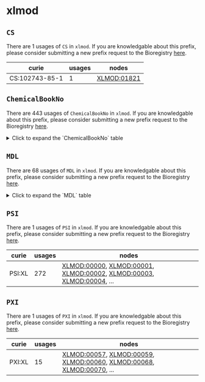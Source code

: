 # xlmod

## `CS`

There are 1 usages of `CS` in `xlmod`.
If you are knowledgable about this prefix, please consider submitting a new prefix
request to the Bioregistry [here](https://github.com/biopragmatics/bioregistry/issues/new?assignees=cthoyt&labels=New%2CPrefix&template=new-prefix.yml&title=%5BResource%5D%3A%20CS).

| curie          |   usages | nodes                                                     |
|----------------|----------|-----------------------------------------------------------|
| CS:102743-85-1 |        1 | [XLMOD:01821](http://purl.obolibrary.org/obo/XLMOD_01821) |

## `ChemicalBookNo`

There are 443 usages of `ChemicalBookNo` in `xlmod`.
If you are knowledgable about this prefix, please consider submitting a new prefix
request to the Bioregistry [here](https://github.com/biopragmatics/bioregistry/issues/new?assignees=cthoyt&labels=New%2CPrefix&template=new-prefix.yml&title=%5BResource%5D%3A%20ChemicalBookNo).

<details>
<summary>Click to expand the `ChemicalBookNo` table</summary>

| curie                       |   usages | nodes                                                                                                                                                                           |
|-----------------------------|----------|---------------------------------------------------------------------------------------------------------------------------------------------------------------------------------|
| ChemicalBookNo:CB8307815    |        3 | [XLMOD:07003](http://purl.obolibrary.org/obo/XLMOD_07003), [XLMOD:07102](http://purl.obolibrary.org/obo/XLMOD_07102), [XLMOD:09178](http://purl.obolibrary.org/obo/XLMOD_09178) |
| ChemicalBookNo:CB5270716    |        2 | [XLMOD:01712](http://purl.obolibrary.org/obo/XLMOD_01712), [XLMOD:01713](http://purl.obolibrary.org/obo/XLMOD_01713)                                                            |
| ChemicalBookNo:CB0342553    |        2 | [XLMOD:02019](http://purl.obolibrary.org/obo/XLMOD_02019), [XLMOD:02162](http://purl.obolibrary.org/obo/XLMOD_02162)                                                            |
| ChemicalBookNo:CB9276943    |        2 | [XLMOD:02100](http://purl.obolibrary.org/obo/XLMOD_02100), [XLMOD:02101](http://purl.obolibrary.org/obo/XLMOD_02101)                                                            |
| ChemicalBookNo:CB9178443    |        2 | [XLMOD:02133](http://purl.obolibrary.org/obo/XLMOD_02133), [XLMOD:02169](http://purl.obolibrary.org/obo/XLMOD_02169)                                                            |
| ChemicalBookNo:CB5187007    |        2 | [XLMOD:02147](http://purl.obolibrary.org/obo/XLMOD_02147), [XLMOD:02211](http://purl.obolibrary.org/obo/XLMOD_02211)                                                            |
| ChemicalBookNo:CB1123003    |        2 | [XLMOD:02163](http://purl.obolibrary.org/obo/XLMOD_02163), [XLMOD:02184](http://purl.obolibrary.org/obo/XLMOD_02184)                                                            |
| ChemicalBookNo:CB6300928    |        2 | [XLMOD:02168](http://purl.obolibrary.org/obo/XLMOD_02168), [XLMOD:02189](http://purl.obolibrary.org/obo/XLMOD_02189)                                                            |
| ChemicalBookNo:CB9190751    |        2 | [XLMOD:02179](http://purl.obolibrary.org/obo/XLMOD_02179), [XLMOD:02180](http://purl.obolibrary.org/obo/XLMOD_02180)                                                            |
| ChemicalBookNo:CB5476059    |        2 | [XLMOD:02196](http://purl.obolibrary.org/obo/XLMOD_02196), [XLMOD:02197](http://purl.obolibrary.org/obo/XLMOD_02197)                                                            |
| ChemicalBookNo:CB3238105    |        2 | [XLMOD:07006](http://purl.obolibrary.org/obo/XLMOD_07006), [XLMOD:07097](http://purl.obolibrary.org/obo/XLMOD_07097)                                                            |
| ChemicalBookNo:CB3771284    |        2 | [XLMOD:07013](http://purl.obolibrary.org/obo/XLMOD_07013), [XLMOD:07043](http://purl.obolibrary.org/obo/XLMOD_07043)                                                            |
| ChemicalBookNo:CB9689963    |        2 | [XLMOD:07023](http://purl.obolibrary.org/obo/XLMOD_07023), [XLMOD:07099](http://purl.obolibrary.org/obo/XLMOD_07099)                                                            |
| ChemicalBookNo:CB7234569    |        2 | [XLMOD:07035](http://purl.obolibrary.org/obo/XLMOD_07035), [XLMOD:09026](http://purl.obolibrary.org/obo/XLMOD_09026)                                                            |
| ChemicalBookNo:CB4852908    |        2 | [XLMOD:09013](http://purl.obolibrary.org/obo/XLMOD_09013), [XLMOD:09264](http://purl.obolibrary.org/obo/XLMOD_09264)                                                            |
| ChemicalBookNo:CB7444959    |        2 | [XLMOD:09016](http://purl.obolibrary.org/obo/XLMOD_09016), [XLMOD:09235](http://purl.obolibrary.org/obo/XLMOD_09235)                                                            |
| ChemicalBookNo:CB6384809    |        2 | [XLMOD:09022](http://purl.obolibrary.org/obo/XLMOD_09022), [XLMOD:09201](http://purl.obolibrary.org/obo/XLMOD_09201)                                                            |
| ChemicalBookNo:CB4113692    |        2 | [XLMOD:09028](http://purl.obolibrary.org/obo/XLMOD_09028), [XLMOD:09119](http://purl.obolibrary.org/obo/XLMOD_09119)                                                            |
| ChemicalBookNo:CB4239093    |        2 | [XLMOD:09034](http://purl.obolibrary.org/obo/XLMOD_09034), [XLMOD:09059](http://purl.obolibrary.org/obo/XLMOD_09059)                                                            |
| ChemicalBookNo:CB9442373    |        2 | [XLMOD:09043](http://purl.obolibrary.org/obo/XLMOD_09043), [XLMOD:09101](http://purl.obolibrary.org/obo/XLMOD_09101)                                                            |
| ChemicalBookNo:CB9854699    |        2 | [XLMOD:09127](http://purl.obolibrary.org/obo/XLMOD_09127), [XLMOD:09204](http://purl.obolibrary.org/obo/XLMOD_09204)                                                            |
| ChemicalBookNo:CB6742874    |        2 | [XLMOD:09142](http://purl.obolibrary.org/obo/XLMOD_09142), [XLMOD:09269](http://purl.obolibrary.org/obo/XLMOD_09269)                                                            |
| ChemicalBookNo:CB5413540    |        2 | [XLMOD:09245](http://purl.obolibrary.org/obo/XLMOD_09245), [XLMOD:09246](http://purl.obolibrary.org/obo/XLMOD_09246)                                                            |
| ChemicalBookNo:CB6733540    |        1 | [XLMOD:01700](http://purl.obolibrary.org/obo/XLMOD_01700)                                                                                                                       |
| ChemicalBookNo:CB7358269    |        1 | [XLMOD:01701](http://purl.obolibrary.org/obo/XLMOD_01701)                                                                                                                       |
| ChemicalBookNo:CB8771577    |        1 | [XLMOD:01702](http://purl.obolibrary.org/obo/XLMOD_01702)                                                                                                                       |
| ChemicalBookNo:CB4469328    |        1 | [XLMOD:01703](http://purl.obolibrary.org/obo/XLMOD_01703)                                                                                                                       |
| ChemicalBookNo:CB3722231    |        1 | [XLMOD:01704](http://purl.obolibrary.org/obo/XLMOD_01704)                                                                                                                       |
| ChemicalBookNo:CB6388195    |        1 | [XLMOD:01705](http://purl.obolibrary.org/obo/XLMOD_01705)                                                                                                                       |
| ChemicalBookNo:CB9203633    |        1 | [XLMOD:01706](http://purl.obolibrary.org/obo/XLMOD_01706)                                                                                                                       |
| ChemicalBookNo:CB7166563    |        1 | [XLMOD:01707](http://purl.obolibrary.org/obo/XLMOD_01707)                                                                                                                       |
| ChemicalBookNo:CB01175626   |        1 | [XLMOD:01708](http://purl.obolibrary.org/obo/XLMOD_01708)                                                                                                                       |
| ChemicalBookNo:CB62543444   |        1 | [XLMOD:01710](http://purl.obolibrary.org/obo/XLMOD_01710)                                                                                                                       |
| ChemicalBookNo:CB81338982   |        1 | [XLMOD:01711](http://purl.obolibrary.org/obo/XLMOD_01711)                                                                                                                       |
| ChemicalBookNo:CB5852763    |        1 | [XLMOD:01714](http://purl.obolibrary.org/obo/XLMOD_01714)                                                                                                                       |
| ChemicalBookNo:CB3488704    |        1 | [XLMOD:01716](http://purl.obolibrary.org/obo/XLMOD_01716)                                                                                                                       |
| ChemicalBookNo:CB3120420    |        1 | [XLMOD:01717](http://purl.obolibrary.org/obo/XLMOD_01717)                                                                                                                       |
| ChemicalBookNo:CB9438943    |        1 | [XLMOD:01803](http://purl.obolibrary.org/obo/XLMOD_01803)                                                                                                                       |
| ChemicalBookNo:CB8277468    |        1 | [XLMOD:01804](http://purl.obolibrary.org/obo/XLMOD_01804)                                                                                                                       |
| ChemicalBookNo:CB7387089    |        1 | [XLMOD:01805](http://purl.obolibrary.org/obo/XLMOD_01805)                                                                                                                       |
| ChemicalBookNo:CB52546796   |        1 | [XLMOD:01806](http://purl.obolibrary.org/obo/XLMOD_01806)                                                                                                                       |
| ChemicalBookNo:CB7371998    |        1 | [XLMOD:01808](http://purl.obolibrary.org/obo/XLMOD_01808)                                                                                                                       |
| ChemicalBookNo:CB1412590    |        1 | [XLMOD:01809](http://purl.obolibrary.org/obo/XLMOD_01809)                                                                                                                       |
| ChemicalBookNo:CB4216304    |        1 | [XLMOD:01810](http://purl.obolibrary.org/obo/XLMOD_01810)                                                                                                                       |
| ChemicalBookNo:CB6315012    |        1 | [XLMOD:01811](http://purl.obolibrary.org/obo/XLMOD_01811)                                                                                                                       |
| ChemicalBookNo:CB6307189    |        1 | [XLMOD:01812](http://purl.obolibrary.org/obo/XLMOD_01812)                                                                                                                       |
| ChemicalBookNo:CB5366406    |        1 | [XLMOD:01815](http://purl.obolibrary.org/obo/XLMOD_01815)                                                                                                                       |
| ChemicalBookNo:CB5664328    |        1 | [XLMOD:01817](http://purl.obolibrary.org/obo/XLMOD_01817)                                                                                                                       |
| ChemicalBookNo:CB8415868    |        1 | [XLMOD:01818](http://purl.obolibrary.org/obo/XLMOD_01818)                                                                                                                       |
| ChemicalBookNo:CB3175354    |        1 | [XLMOD:01822](http://purl.obolibrary.org/obo/XLMOD_01822)                                                                                                                       |
| ChemicalBookNo:CB4309220    |        1 | [XLMOD:01823](http://purl.obolibrary.org/obo/XLMOD_01823)                                                                                                                       |
| ChemicalBookNo:CB7301795    |        1 | [XLMOD:01825](http://purl.obolibrary.org/obo/XLMOD_01825)                                                                                                                       |
| ChemicalBookNo:CB73062389   |        1 | [XLMOD:01827](http://purl.obolibrary.org/obo/XLMOD_01827)                                                                                                                       |
| ChemicalBookNo:CB82984377   |        1 | [XLMOD:01828](http://purl.obolibrary.org/obo/XLMOD_01828)                                                                                                                       |
| ChemicalBookNo:CB7373482    |        1 | [XLMOD:01829](http://purl.obolibrary.org/obo/XLMOD_01829)                                                                                                                       |
| ChemicalBookNo:CB91349828   |        1 | [XLMOD:01830](http://purl.obolibrary.org/obo/XLMOD_01830)                                                                                                                       |
| ChemicalBookNo:CB0136444    |        1 | [XLMOD:02000](http://purl.obolibrary.org/obo/XLMOD_02000)                                                                                                                       |
| ChemicalBookNo:CB1219157    |        1 | [XLMOD:02001](http://purl.obolibrary.org/obo/XLMOD_02001)                                                                                                                       |
| ChemicalBookNo:CB91307211   |        1 | [XLMOD:02005](http://purl.obolibrary.org/obo/XLMOD_02005)                                                                                                                       |
| ChemicalBookNo:CB0373852    |        1 | [XLMOD:02006](http://purl.obolibrary.org/obo/XLMOD_02006)                                                                                                                       |
| ChemicalBookNo:CB7403031    |        1 | [XLMOD:02010](http://purl.obolibrary.org/obo/XLMOD_02010)                                                                                                                       |
| ChemicalBookNo:CB7381289    |        1 | [XLMOD:02012](http://purl.obolibrary.org/obo/XLMOD_02012)                                                                                                                       |
| ChemicalBookNo:CB5780592    |        1 | [XLMOD:02013](http://purl.obolibrary.org/obo/XLMOD_02013)                                                                                                                       |
| ChemicalBookNo:CB8212960    |        1 | [XLMOD:02014](http://purl.obolibrary.org/obo/XLMOD_02014)                                                                                                                       |
| ChemicalBookNo:CB5267080    |        1 | [XLMOD:02015](http://purl.obolibrary.org/obo/XLMOD_02015)                                                                                                                       |
| ChemicalBookNo:CB2446059    |        1 | [XLMOD:02016](http://purl.obolibrary.org/obo/XLMOD_02016)                                                                                                                       |
| ChemicalBookNo:CB8355139    |        1 | [XLMOD:02017](http://purl.obolibrary.org/obo/XLMOD_02017)                                                                                                                       |
| ChemicalBookNo:CB8177681    |        1 | [XLMOD:02018](http://purl.obolibrary.org/obo/XLMOD_02018)                                                                                                                       |
| ChemicalBookNo:CB9338287    |        1 | [XLMOD:02020](http://purl.obolibrary.org/obo/XLMOD_02020)                                                                                                                       |
| ChemicalBookNo:CB3412468    |        1 | [XLMOD:02021](http://purl.obolibrary.org/obo/XLMOD_02021)                                                                                                                       |
| ChemicalBookNo:CB4678610    |        1 | [XLMOD:02022](http://purl.obolibrary.org/obo/XLMOD_02022)                                                                                                                       |
| ChemicalBookNo:CB9364435    |        1 | [XLMOD:02023](http://purl.obolibrary.org/obo/XLMOD_02023)                                                                                                                       |
| ChemicalBookNo:CB6748487    |        1 | [XLMOD:02024](http://purl.obolibrary.org/obo/XLMOD_02024)                                                                                                                       |
| ChemicalBookNo:CB6219112    |        1 | [XLMOD:02025](http://purl.obolibrary.org/obo/XLMOD_02025)                                                                                                                       |
| ChemicalBookNo:CB3322684    |        1 | [XLMOD:02026](http://purl.obolibrary.org/obo/XLMOD_02026)                                                                                                                       |
| ChemicalBookNo:CB2100210    |        1 | [XLMOD:02027](http://purl.obolibrary.org/obo/XLMOD_02027)                                                                                                                       |
| ChemicalBookNo:CB4457477    |        1 | [XLMOD:02028](http://purl.obolibrary.org/obo/XLMOD_02028)                                                                                                                       |
| ChemicalBookNo:CB7251791    |        1 | [XLMOD:02029](http://purl.obolibrary.org/obo/XLMOD_02029)                                                                                                                       |
| ChemicalBookNo:CB4402699    |        1 | [XLMOD:02031](http://purl.obolibrary.org/obo/XLMOD_02031)                                                                                                                       |
| ChemicalBookNo:CB9243998    |        1 | [XLMOD:02032](http://purl.obolibrary.org/obo/XLMOD_02032)                                                                                                                       |
| ChemicalBookNo:CB31073260   |        1 | [XLMOD:02033](http://purl.obolibrary.org/obo/XLMOD_02033)                                                                                                                       |
| ChemicalBookNo:CB5722624    |        1 | [XLMOD:02034](http://purl.obolibrary.org/obo/XLMOD_02034)                                                                                                                       |
| ChemicalBookNo:CB4497176    |        1 | [XLMOD:02035](http://purl.obolibrary.org/obo/XLMOD_02035)                                                                                                                       |
| ChemicalBookNo:CB0215374    |        1 | [XLMOD:02036](http://purl.obolibrary.org/obo/XLMOD_02036)                                                                                                                       |
| ChemicalBookNo:CB9706578    |        1 | [XLMOD:02037](http://purl.obolibrary.org/obo/XLMOD_02037)                                                                                                                       |
| ChemicalBookNo:CB0391283    |        1 | [XLMOD:02038](http://purl.obolibrary.org/obo/XLMOD_02038)                                                                                                                       |
| ChemicalBookNo:CB9164497    |        1 | [XLMOD:02039](http://purl.obolibrary.org/obo/XLMOD_02039)                                                                                                                       |
| ChemicalBookNo:CB4853677    |        1 | [XLMOD:02041](http://purl.obolibrary.org/obo/XLMOD_02041)                                                                                                                       |
| ChemicalBookNo:CB3762723    |        1 | [XLMOD:02042](http://purl.obolibrary.org/obo/XLMOD_02042)                                                                                                                       |
| ChemicalBookNo:CB5470426    |        1 | [XLMOD:02043](http://purl.obolibrary.org/obo/XLMOD_02043)                                                                                                                       |
| ChemicalBookNo:CB8664268    |        1 | [XLMOD:02057](http://purl.obolibrary.org/obo/XLMOD_02057)                                                                                                                       |
| ChemicalBookNo:CB4129556    |        1 | [XLMOD:02059](http://purl.obolibrary.org/obo/XLMOD_02059)                                                                                                                       |
| ChemicalBookNo:CB4453510    |        1 | [XLMOD:02061](http://purl.obolibrary.org/obo/XLMOD_02061)                                                                                                                       |
| ChemicalBookNo:CB6378192    |        1 | [XLMOD:02066](http://purl.obolibrary.org/obo/XLMOD_02066)                                                                                                                       |
| ChemicalBookNo:CB7151156    |        1 | [XLMOD:02067](http://purl.obolibrary.org/obo/XLMOD_02067)                                                                                                                       |
| ChemicalBookNo:CB2681973    |        1 | [XLMOD:02068](http://purl.obolibrary.org/obo/XLMOD_02068)                                                                                                                       |
| ChemicalBookNo:CB4773508    |        1 | [XLMOD:02071](http://purl.obolibrary.org/obo/XLMOD_02071)                                                                                                                       |
| ChemicalBookNo:CB41175710   |        1 | [XLMOD:02072](http://purl.obolibrary.org/obo/XLMOD_02072)                                                                                                                       |
| ChemicalBookNo:CB01175439   |        1 | [XLMOD:02073](http://purl.obolibrary.org/obo/XLMOD_02073)                                                                                                                       |
| ChemicalBookNo:CB31175450   |        1 | [XLMOD:02074](http://purl.obolibrary.org/obo/XLMOD_02074)                                                                                                                       |
| ChemicalBookNo:CB6747738    |        1 | [XLMOD:02075](http://purl.obolibrary.org/obo/XLMOD_02075)                                                                                                                       |
| ChemicalBookNo:CB01175712   |        1 | [XLMOD:02076](http://purl.obolibrary.org/obo/XLMOD_02076)                                                                                                                       |
| ChemicalBookNo:CB6488705    |        1 | [XLMOD:02078](http://purl.obolibrary.org/obo/XLMOD_02078)                                                                                                                       |
| ChemicalBookNo:CB1775965    |        1 | [XLMOD:02079](http://purl.obolibrary.org/obo/XLMOD_02079)                                                                                                                       |
| ChemicalBookNo:CB2297174    |        1 | [XLMOD:02080](http://purl.obolibrary.org/obo/XLMOD_02080)                                                                                                                       |
| ChemicalBookNo:CB4412935    |        1 | [XLMOD:02081](http://purl.obolibrary.org/obo/XLMOD_02081)                                                                                                                       |
| ChemicalBookNo:CB1298684    |        1 | [XLMOD:02082](http://purl.obolibrary.org/obo/XLMOD_02082)                                                                                                                       |
| ChemicalBookNo:CB8349886    |        1 | [XLMOD:02083](http://purl.obolibrary.org/obo/XLMOD_02083)                                                                                                                       |
| ChemicalBookNo:CB6793735    |        1 | [XLMOD:02084](http://purl.obolibrary.org/obo/XLMOD_02084)                                                                                                                       |
| ChemicalBookNo:CB7497652    |        1 | [XLMOD:02085](http://purl.obolibrary.org/obo/XLMOD_02085)                                                                                                                       |
| ChemicalBookNo:CB4386384    |        1 | [XLMOD:02086](http://purl.obolibrary.org/obo/XLMOD_02086)                                                                                                                       |
| ChemicalBookNo:CB3328358    |        1 | [XLMOD:02087](http://purl.obolibrary.org/obo/XLMOD_02087)                                                                                                                       |
| ChemicalBookNo:CB5324783    |        1 | [XLMOD:02088](http://purl.obolibrary.org/obo/XLMOD_02088)                                                                                                                       |
| ChemicalBookNo:CB22546917   |        1 | [XLMOD:02089](http://purl.obolibrary.org/obo/XLMOD_02089)                                                                                                                       |
| ChemicalBookNo:CB0135326    |        1 | [XLMOD:02090](http://purl.obolibrary.org/obo/XLMOD_02090)                                                                                                                       |
| ChemicalBookNo:CB3774159    |        1 | [XLMOD:02091](http://purl.obolibrary.org/obo/XLMOD_02091)                                                                                                                       |
| ChemicalBookNo:CB7382675    |        1 | [XLMOD:02092](http://purl.obolibrary.org/obo/XLMOD_02092)                                                                                                                       |
| ChemicalBookNo:CB3363805    |        1 | [XLMOD:02093](http://purl.obolibrary.org/obo/XLMOD_02093)                                                                                                                       |
| ChemicalBookNo:CB21334997   |        1 | [XLMOD:02094](http://purl.obolibrary.org/obo/XLMOD_02094)                                                                                                                       |
| ChemicalBookNo:CB5222018    |        1 | [XLMOD:02095](http://purl.obolibrary.org/obo/XLMOD_02095)                                                                                                                       |
| ChemicalBookNo:CB2262231    |        1 | [XLMOD:02098](http://purl.obolibrary.org/obo/XLMOD_02098)                                                                                                                       |
| ChemicalBookNo:CB9210802    |        1 | [XLMOD:02099](http://purl.obolibrary.org/obo/XLMOD_02099)                                                                                                                       |
| ChemicalBookNo:CB3357077    |        1 | [XLMOD:02103](http://purl.obolibrary.org/obo/XLMOD_02103)                                                                                                                       |
| ChemicalBookNo:CB9236183    |        1 | [XLMOD:02128](http://purl.obolibrary.org/obo/XLMOD_02128)                                                                                                                       |
| ChemicalBookNo:CB63152601   |        1 | [XLMOD:02129](http://purl.obolibrary.org/obo/XLMOD_02129)                                                                                                                       |
| ChemicalBookNo:CB0295398    |        1 | [XLMOD:02130](http://purl.obolibrary.org/obo/XLMOD_02130)                                                                                                                       |
| ChemicalBookNo:CB5449965    |        1 | [XLMOD:02131](http://purl.obolibrary.org/obo/XLMOD_02131)                                                                                                                       |
| ChemicalBookNo:CB8475750    |        1 | [XLMOD:02132](http://purl.obolibrary.org/obo/XLMOD_02132)                                                                                                                       |
| ChemicalBookNo:CB4714688    |        1 | [XLMOD:02138](http://purl.obolibrary.org/obo/XLMOD_02138)                                                                                                                       |
| ChemicalBookNo:CB7380424    |        1 | [XLMOD:02139](http://purl.obolibrary.org/obo/XLMOD_02139)                                                                                                                       |
| ChemicalBookNo:CB9142806    |        1 | [XLMOD:02140](http://purl.obolibrary.org/obo/XLMOD_02140)                                                                                                                       |
| ChemicalBookNo:CB5208751    |        1 | [XLMOD:02141](http://purl.obolibrary.org/obo/XLMOD_02141)                                                                                                                       |
| ChemicalBookNo:CB62131214   |        1 | [XLMOD:02142](http://purl.obolibrary.org/obo/XLMOD_02142)                                                                                                                       |
| ChemicalBookNo:CB9745265    |        1 | [XLMOD:02143](http://purl.obolibrary.org/obo/XLMOD_02143)                                                                                                                       |
| ChemicalBookNo:CB2488813    |        1 | [XLMOD:02144](http://purl.obolibrary.org/obo/XLMOD_02144)                                                                                                                       |
| ChemicalBookNo:CB5359464    |        1 | [XLMOD:02145](http://purl.obolibrary.org/obo/XLMOD_02145)                                                                                                                       |
| ChemicalBookNo:CB61318997   |        1 | [XLMOD:02146](http://purl.obolibrary.org/obo/XLMOD_02146)                                                                                                                       |
| ChemicalBookNo:CB3741230    |        1 | [XLMOD:02148](http://purl.obolibrary.org/obo/XLMOD_02148)                                                                                                                       |
| ChemicalBookNo:CB7748141    |        1 | [XLMOD:02150](http://purl.obolibrary.org/obo/XLMOD_02150)                                                                                                                       |
| ChemicalBookNo:CB41358102   |        1 | [XLMOD:02151](http://purl.obolibrary.org/obo/XLMOD_02151)                                                                                                                       |
| ChemicalBookNo:CB5455874    |        1 | [XLMOD:02152](http://purl.obolibrary.org/obo/XLMOD_02152)                                                                                                                       |
| ChemicalBookNo:CB02702784   |        1 | [XLMOD:02153](http://purl.obolibrary.org/obo/XLMOD_02153)                                                                                                                       |
| ChemicalBookNo:CB3716645    |        1 | [XLMOD:02154](http://purl.obolibrary.org/obo/XLMOD_02154)                                                                                                                       |
| ChemicalBookNo:CB22501435   |        1 | [XLMOD:02155](http://purl.obolibrary.org/obo/XLMOD_02155)                                                                                                                       |
| ChemicalBookNo:CB82546919   |        1 | [XLMOD:02156](http://purl.obolibrary.org/obo/XLMOD_02156)                                                                                                                       |
| ChemicalBookNo:CB62546920   |        1 | [XLMOD:02157](http://purl.obolibrary.org/obo/XLMOD_02157)                                                                                                                       |
| ChemicalBookNo:CB32750847   |        1 | [XLMOD:02158](http://purl.obolibrary.org/obo/XLMOD_02158)                                                                                                                       |
| ChemicalBookNo:CB51025445   |        1 | [XLMOD:02160](http://purl.obolibrary.org/obo/XLMOD_02160)                                                                                                                       |
| ChemicalBookNo:CB3134825    |        1 | [XLMOD:02161](http://purl.obolibrary.org/obo/XLMOD_02161)                                                                                                                       |
| ChemicalBookNo:CB51175454   |        1 | [XLMOD:02164](http://purl.obolibrary.org/obo/XLMOD_02164)                                                                                                                       |
| ChemicalBookNo:CB11175456   |        1 | [XLMOD:02165](http://purl.obolibrary.org/obo/XLMOD_02165)                                                                                                                       |
| ChemicalBookNo:CB61497498   |        1 | [XLMOD:02167](http://purl.obolibrary.org/obo/XLMOD_02167)                                                                                                                       |
| ChemicalBookNo:CB11564306   |        1 | [XLMOD:02172](http://purl.obolibrary.org/obo/XLMOD_02172)                                                                                                                       |
| ChemicalBookNo:CB4326351    |        1 | [XLMOD:02173](http://purl.obolibrary.org/obo/XLMOD_02173)                                                                                                                       |
| ChemicalBookNo:CB4131366    |        1 | [XLMOD:02174](http://purl.obolibrary.org/obo/XLMOD_02174)                                                                                                                       |
| ChemicalBookNo:CB9370889    |        1 | [XLMOD:02175](http://purl.obolibrary.org/obo/XLMOD_02175)                                                                                                                       |
| ChemicalBookNo:CB5476024    |        1 | [XLMOD:02176](http://purl.obolibrary.org/obo/XLMOD_02176)                                                                                                                       |
| ChemicalBookNo:CB1371466    |        1 | [XLMOD:02177](http://purl.obolibrary.org/obo/XLMOD_02177)                                                                                                                       |
| ChemicalBookNo:CB0106874    |        1 | [XLMOD:02178](http://purl.obolibrary.org/obo/XLMOD_02178)                                                                                                                       |
| ChemicalBookNo:CB8506674    |        1 | [XLMOD:02181](http://purl.obolibrary.org/obo/XLMOD_02181)                                                                                                                       |
| ChemicalBookNo:CB9456561    |        1 | [XLMOD:02182](http://purl.obolibrary.org/obo/XLMOD_02182)                                                                                                                       |
| ChemicalBookNo:CB0456285    |        1 | [XLMOD:02183](http://purl.obolibrary.org/obo/XLMOD_02183)                                                                                                                       |
| ChemicalBookNo:CB7361809    |        1 | [XLMOD:02185](http://purl.obolibrary.org/obo/XLMOD_02185)                                                                                                                       |
| ChemicalBookNo:CB2774516    |        1 | [XLMOD:02187](http://purl.obolibrary.org/obo/XLMOD_02187)                                                                                                                       |
| ChemicalBookNo:CB2497718    |        1 | [XLMOD:02188](http://purl.obolibrary.org/obo/XLMOD_02188)                                                                                                                       |
| ChemicalBookNo:CB02711432   |        1 | [XLMOD:02190](http://purl.obolibrary.org/obo/XLMOD_02190)                                                                                                                       |
| ChemicalBookNo:CB41175477   |        1 | [XLMOD:02191](http://purl.obolibrary.org/obo/XLMOD_02191)                                                                                                                       |
| ChemicalBookNo:CB71175478   |        1 | [XLMOD:02192](http://purl.obolibrary.org/obo/XLMOD_02192)                                                                                                                       |
| ChemicalBookNo:CB0734136    |        1 | [XLMOD:02193](http://purl.obolibrary.org/obo/XLMOD_02193)                                                                                                                       |
| ChemicalBookNo:CB8354354    |        1 | [XLMOD:02194](http://purl.obolibrary.org/obo/XLMOD_02194)                                                                                                                       |
| ChemicalBookNo:CB71367710   |        1 | [XLMOD:02195](http://purl.obolibrary.org/obo/XLMOD_02195)                                                                                                                       |
| ChemicalBookNo:CB12663893   |        1 | [XLMOD:02198](http://purl.obolibrary.org/obo/XLMOD_02198)                                                                                                                       |
| ChemicalBookNo:CB32546994   |        1 | [XLMOD:02199](http://purl.obolibrary.org/obo/XLMOD_02199)                                                                                                                       |
| ChemicalBookNo:CB72663895   |        1 | [XLMOD:02201](http://purl.obolibrary.org/obo/XLMOD_02201)                                                                                                                       |
| ChemicalBookNo:CB63062337   |        1 | [XLMOD:02202](http://purl.obolibrary.org/obo/XLMOD_02202)                                                                                                                       |
| ChemicalBookNo:CB83163140   |        1 | [XLMOD:02203](http://purl.obolibrary.org/obo/XLMOD_02203)                                                                                                                       |
| ChemicalBookNo:CB53163134   |        1 | [XLMOD:02204](http://purl.obolibrary.org/obo/XLMOD_02204)                                                                                                                       |
| ChemicalBookNo:CB6293028    |        1 | [XLMOD:02205](http://purl.obolibrary.org/obo/XLMOD_02205)                                                                                                                       |
| ChemicalBookNo:CB1425781    |        1 | [XLMOD:02206](http://purl.obolibrary.org/obo/XLMOD_02206)                                                                                                                       |
| ChemicalBookNo:CB5695021    |        1 | [XLMOD:02208](http://purl.obolibrary.org/obo/XLMOD_02208)                                                                                                                       |
| ChemicalBookNo:CB9261011    |        1 | [XLMOD:02209](http://purl.obolibrary.org/obo/XLMOD_02209)                                                                                                                       |
| ChemicalBookNo:CB83062351   |        1 | [XLMOD:02240](http://purl.obolibrary.org/obo/XLMOD_02240)                                                                                                                       |
| ChemicalBookNo:CB23062364   |        1 | [XLMOD:02241](http://purl.obolibrary.org/obo/XLMOD_02241)                                                                                                                       |
| ChemicalBookNo:CB43162882   |        1 | [XLMOD:02242](http://purl.obolibrary.org/obo/XLMOD_02242)                                                                                                                       |
| ChemicalBookNo:CB53062370   |        1 | [XLMOD:02243](http://purl.obolibrary.org/obo/XLMOD_02243)                                                                                                                       |
| ChemicalBookNo:CB13163136   |        1 | [XLMOD:02247](http://purl.obolibrary.org/obo/XLMOD_02247)                                                                                                                       |
| ChemicalBookNo:CB2771737    |        1 | [XLMOD:03002](http://purl.obolibrary.org/obo/XLMOD_03002)                                                                                                                       |
| ChemicalBookNo:CB4994943    |        1 | [XLMOD:03003](http://purl.obolibrary.org/obo/XLMOD_03003)                                                                                                                       |
| ChemicalBookNo:CB8454500    |        1 | [XLMOD:03005](http://purl.obolibrary.org/obo/XLMOD_03005)                                                                                                                       |
| ChemicalBookNo:CB8193391    |        1 | [XLMOD:03007](http://purl.obolibrary.org/obo/XLMOD_03007)                                                                                                                       |
| ChemicalBookNo:CB82442831   |        1 | [XLMOD:03010](http://purl.obolibrary.org/obo/XLMOD_03010)                                                                                                                       |
| ChemicalBookNo:CB2854115    |        1 | [XLMOD:07000](http://purl.obolibrary.org/obo/XLMOD_07000)                                                                                                                       |
| ChemicalBookNo:CB4852342    |        1 | [XLMOD:07001](http://purl.obolibrary.org/obo/XLMOD_07001)                                                                                                                       |
| ChemicalBookNo:CB9238273    |        1 | [XLMOD:07002](http://purl.obolibrary.org/obo/XLMOD_07002)                                                                                                                       |
| ChemicalBookNo:CB6761035    |        1 | [XLMOD:07004](http://purl.obolibrary.org/obo/XLMOD_07004)                                                                                                                       |
| ChemicalBookNo:CB6371870    |        1 | [XLMOD:07005](http://purl.obolibrary.org/obo/XLMOD_07005)                                                                                                                       |
| ChemicalBookNo:CB7366985    |        1 | [XLMOD:07007](http://purl.obolibrary.org/obo/XLMOD_07007)                                                                                                                       |
| ChemicalBookNo:CB5464744    |        1 | [XLMOD:07008](http://purl.obolibrary.org/obo/XLMOD_07008)                                                                                                                       |
| ChemicalBookNo:CB0161574    |        1 | [XLMOD:07009](http://purl.obolibrary.org/obo/XLMOD_07009)                                                                                                                       |
| ChemicalBookNo:CB9105784    |        1 | [XLMOD:07010](http://purl.obolibrary.org/obo/XLMOD_07010)                                                                                                                       |
| ChemicalBookNo:CB4375627    |        1 | [XLMOD:07011](http://purl.obolibrary.org/obo/XLMOD_07011)                                                                                                                       |
| ChemicalBookNo:CB5483743    |        1 | [XLMOD:07012](http://purl.obolibrary.org/obo/XLMOD_07012)                                                                                                                       |
| ChemicalBookNo:CB7707814    |        1 | [XLMOD:07014](http://purl.obolibrary.org/obo/XLMOD_07014)                                                                                                                       |
| ChemicalBookNo:CB2749284    |        1 | [XLMOD:07016](http://purl.obolibrary.org/obo/XLMOD_07016)                                                                                                                       |
| ChemicalBookNo:CB5217287    |        1 | [XLMOD:07017](http://purl.obolibrary.org/obo/XLMOD_07017)                                                                                                                       |
| ChemicalBookNo:CB7308204    |        1 | [XLMOD:07018](http://purl.obolibrary.org/obo/XLMOD_07018)                                                                                                                       |
| ChemicalBookNo:CB4100522    |        1 | [XLMOD:07020](http://purl.obolibrary.org/obo/XLMOD_07020)                                                                                                                       |
| ChemicalBookNo:CB0220312    |        1 | [XLMOD:07021](http://purl.obolibrary.org/obo/XLMOD_07021)                                                                                                                       |
| ChemicalBookNo:CB6191348    |        1 | [XLMOD:07022](http://purl.obolibrary.org/obo/XLMOD_07022)                                                                                                                       |
| ChemicalBookNo:CB2153034    |        1 | [XLMOD:07024](http://purl.obolibrary.org/obo/XLMOD_07024)                                                                                                                       |
| ChemicalBookNo:CB1411487    |        1 | [XLMOD:07025](http://purl.obolibrary.org/obo/XLMOD_07025)                                                                                                                       |
| ChemicalBookNo:3082449      |        1 | [XLMOD:07026](http://purl.obolibrary.org/obo/XLMOD_07026)                                                                                                                       |
| ChemicalBookNo:CB3439014    |        1 | [XLMOD:07029](http://purl.obolibrary.org/obo/XLMOD_07029)                                                                                                                       |
| ChemicalBookNo:CB72545465   |        1 | [XLMOD:07031](http://purl.obolibrary.org/obo/XLMOD_07031)                                                                                                                       |
| ChemicalBookNo:CB1372973    |        1 | [XLMOD:07036](http://purl.obolibrary.org/obo/XLMOD_07036)                                                                                                                       |
| ChemicalBookNo:CB8165220    |        1 | [XLMOD:07037](http://purl.obolibrary.org/obo/XLMOD_07037)                                                                                                                       |
| ChemicalBookNo:CB5320341    |        1 | [XLMOD:07038](http://purl.obolibrary.org/obo/XLMOD_07038)                                                                                                                       |
| ChemicalBookNo:CB9339608    |        1 | [XLMOD:07039](http://purl.obolibrary.org/obo/XLMOD_07039)                                                                                                                       |
| ChemicalBookNo:CB1743876    |        1 | [XLMOD:07040](http://purl.obolibrary.org/obo/XLMOD_07040)                                                                                                                       |
| ChemicalBookNo:CB3694606    |        1 | [XLMOD:07041](http://purl.obolibrary.org/obo/XLMOD_07041)                                                                                                                       |
| ChemicalBookNo:CB7667530    |        1 | [XLMOD:07042](http://purl.obolibrary.org/obo/XLMOD_07042)                                                                                                                       |
| ChemicalBookNo:CB5316173    |        1 | [XLMOD:07044](http://purl.obolibrary.org/obo/XLMOD_07044)                                                                                                                       |
| ChemicalBookNo:CB8178244    |        1 | [XLMOD:07045](http://purl.obolibrary.org/obo/XLMOD_07045)                                                                                                                       |
| ChemicalBookNo:CB8854243    |        1 | [XLMOD:07046](http://purl.obolibrary.org/obo/XLMOD_07046)                                                                                                                       |
| ChemicalBookNo:CB1271225    |        1 | [XLMOD:07047](http://purl.obolibrary.org/obo/XLMOD_07047)                                                                                                                       |
| ChemicalBookNo:CB3457672    |        1 | [XLMOD:07048](http://purl.obolibrary.org/obo/XLMOD_07048)                                                                                                                       |
| ChemicalBookNo:CB9749809    |        1 | [XLMOD:07049](http://purl.obolibrary.org/obo/XLMOD_07049)                                                                                                                       |
| ChemicalBookNo:CB3405310    |        1 | [XLMOD:07050](http://purl.obolibrary.org/obo/XLMOD_07050)                                                                                                                       |
| ChemicalBookNo:CB5189874    |        1 | [XLMOD:07051](http://purl.obolibrary.org/obo/XLMOD_07051)                                                                                                                       |
| ChemicalBookNo:CB6298346    |        1 | [XLMOD:07052](http://purl.obolibrary.org/obo/XLMOD_07052)                                                                                                                       |
| ChemicalBookNo:CB4746520    |        1 | [XLMOD:07053](http://purl.obolibrary.org/obo/XLMOD_07053)                                                                                                                       |
| ChemicalBookNo:CB8853291    |        1 | [XLMOD:07054](http://purl.obolibrary.org/obo/XLMOD_07054)                                                                                                                       |
| ChemicalBookNo:CB1232811    |        1 | [XLMOD:07055](http://purl.obolibrary.org/obo/XLMOD_07055)                                                                                                                       |
| ChemicalBookNo:CB4355232    |        1 | [XLMOD:07056](http://purl.obolibrary.org/obo/XLMOD_07056)                                                                                                                       |
| ChemicalBookNo:CB2446352    |        1 | [XLMOD:07057](http://purl.obolibrary.org/obo/XLMOD_07057)                                                                                                                       |
| ChemicalBookNo:CB7212822    |        1 | [XLMOD:07058](http://purl.obolibrary.org/obo/XLMOD_07058)                                                                                                                       |
| ChemicalBookNo:CB1279847    |        1 | [XLMOD:07059](http://purl.obolibrary.org/obo/XLMOD_07059)                                                                                                                       |
| ChemicalBookNo:CB6152161    |        1 | [XLMOD:07060](http://purl.obolibrary.org/obo/XLMOD_07060)                                                                                                                       |
| ChemicalBookNo:CB2248969    |        1 | [XLMOD:07061](http://purl.obolibrary.org/obo/XLMOD_07061)                                                                                                                       |
| ChemicalBookNo:CB0439806    |        1 | [XLMOD:07062](http://purl.obolibrary.org/obo/XLMOD_07062)                                                                                                                       |
| ChemicalBookNo:CB1214899    |        1 | [XLMOD:07063](http://purl.obolibrary.org/obo/XLMOD_07063)                                                                                                                       |
| ChemicalBookNo:CB32750948   |        1 | [XLMOD:07064](http://purl.obolibrary.org/obo/XLMOD_07064)                                                                                                                       |
| ChemicalBookNo:CB42756013   |        1 | [XLMOD:07065](http://purl.obolibrary.org/obo/XLMOD_07065)                                                                                                                       |
| ChemicalBookNo:CB72750946   |        1 | [XLMOD:07066](http://purl.obolibrary.org/obo/XLMOD_07066)                                                                                                                       |
| ChemicalBookNo:CB9131563    |        1 | [XLMOD:07067](http://purl.obolibrary.org/obo/XLMOD_07067)                                                                                                                       |
| ChemicalBookNo:CB4332659    |        1 | [XLMOD:07068](http://purl.obolibrary.org/obo/XLMOD_07068)                                                                                                                       |
| ChemicalBookNo:CB6854254    |        1 | [XLMOD:07069](http://purl.obolibrary.org/obo/XLMOD_07069)                                                                                                                       |
| ChemicalBookNo:CB3219722    |        1 | [XLMOD:07070](http://purl.obolibrary.org/obo/XLMOD_07070)                                                                                                                       |
| ChemicalBookNo:CB1373637    |        1 | [XLMOD:07071](http://purl.obolibrary.org/obo/XLMOD_07071)                                                                                                                       |
| ChemicalBookNo:CB6699309    |        1 | [XLMOD:07072](http://purl.obolibrary.org/obo/XLMOD_07072)                                                                                                                       |
| ChemicalBookNo:CB4130844    |        1 | [XLMOD:07073](http://purl.obolibrary.org/obo/XLMOD_07073)                                                                                                                       |
| ChemicalBookNo:CB4264981    |        1 | [XLMOD:07074](http://purl.obolibrary.org/obo/XLMOD_07074)                                                                                                                       |
| ChemicalBookNo:CB2271873    |        1 | [XLMOD:07075](http://purl.obolibrary.org/obo/XLMOD_07075)                                                                                                                       |
| ChemicalBookNo:CB4137500    |        1 | [XLMOD:07076](http://purl.obolibrary.org/obo/XLMOD_07076)                                                                                                                       |
| ChemicalBookNo:CB2736932    |        1 | [XLMOD:07077](http://purl.obolibrary.org/obo/XLMOD_07077)                                                                                                                       |
| ChemicalBookNo:CB0174912    |        1 | [XLMOD:07078](http://purl.obolibrary.org/obo/XLMOD_07078)                                                                                                                       |
| ChemicalBookNo:CB8698780    |        1 | [XLMOD:07079](http://purl.obolibrary.org/obo/XLMOD_07079)                                                                                                                       |
| ChemicalBookNo:CB2853178    |        1 | [XLMOD:07080](http://purl.obolibrary.org/obo/XLMOD_07080)                                                                                                                       |
| ChemicalBookNo:CB0301721    |        1 | [XLMOD:07081](http://purl.obolibrary.org/obo/XLMOD_07081)                                                                                                                       |
| ChemicalBookNo:CB5397503    |        1 | [XLMOD:07082](http://purl.obolibrary.org/obo/XLMOD_07082)                                                                                                                       |
| ChemicalBookNo:CB6431756    |        1 | [XLMOD:07083](http://purl.obolibrary.org/obo/XLMOD_07083)                                                                                                                       |
| ChemicalBookNo:CB8441122    |        1 | [XLMOD:07084](http://purl.obolibrary.org/obo/XLMOD_07084)                                                                                                                       |
| ChemicalBookNo:CB8188414    |        1 | [XLMOD:07085](http://purl.obolibrary.org/obo/XLMOD_07085)                                                                                                                       |
| ChemicalBookNo:CB6754598    |        1 | [XLMOD:07086](http://purl.obolibrary.org/obo/XLMOD_07086)                                                                                                                       |
| ChemicalBookNo:CB7243712    |        1 | [XLMOD:07087](http://purl.obolibrary.org/obo/XLMOD_07087)                                                                                                                       |
| ChemicalBookNo:CB6699233    |        1 | [XLMOD:07088](http://purl.obolibrary.org/obo/XLMOD_07088)                                                                                                                       |
| ChemicalBookNo:CB4123453    |        1 | [XLMOD:07089](http://purl.obolibrary.org/obo/XLMOD_07089)                                                                                                                       |
| ChemicalBookNo:CB9762316    |        1 | [XLMOD:07090](http://purl.obolibrary.org/obo/XLMOD_07090)                                                                                                                       |
| ChemicalBookNo:CB8329163    |        1 | [XLMOD:07091](http://purl.obolibrary.org/obo/XLMOD_07091)                                                                                                                       |
| ChemicalBookNo:CB7248919    |        1 | [XLMOD:07092](http://purl.obolibrary.org/obo/XLMOD_07092)                                                                                                                       |
| ChemicalBookNo:CB5323625    |        1 | [XLMOD:07093](http://purl.obolibrary.org/obo/XLMOD_07093)                                                                                                                       |
| ChemicalBookNo:CB3373202    |        1 | [XLMOD:07094](http://purl.obolibrary.org/obo/XLMOD_07094)                                                                                                                       |
| ChemicalBookNo:CB3497119    |        1 | [XLMOD:07095](http://purl.obolibrary.org/obo/XLMOD_07095)                                                                                                                       |
| ChemicalBookNo:CB6399872    |        1 | [XLMOD:07096](http://purl.obolibrary.org/obo/XLMOD_07096)                                                                                                                       |
| ChemicalBookNo:CB3251829    |        1 | [XLMOD:07098](http://purl.obolibrary.org/obo/XLMOD_07098)                                                                                                                       |
| ChemicalBookNo:CB1682115    |        1 | [XLMOD:07100](http://purl.obolibrary.org/obo/XLMOD_07100)                                                                                                                       |
| ChemicalBookNo:CB0302647    |        1 | [XLMOD:07101](http://purl.obolibrary.org/obo/XLMOD_07101)                                                                                                                       |
| ChemicalBookNo:CB1226715    |        1 | [XLMOD:07103](http://purl.obolibrary.org/obo/XLMOD_07103)                                                                                                                       |
| ChemicalBookNo:CB9765711    |        1 | [XLMOD:07104](http://purl.obolibrary.org/obo/XLMOD_07104)                                                                                                                       |
| ChemicalBookNo:499140       |        1 | [XLMOD:07105](http://purl.obolibrary.org/obo/XLMOD_07105)                                                                                                                       |
| ChemicalBookNo:CB7289428    |        1 | [XLMOD:07107](http://purl.obolibrary.org/obo/XLMOD_07107)                                                                                                                       |
| ChemicalBookNo:CB8313784    |        1 | [XLMOD:07108](http://purl.obolibrary.org/obo/XLMOD_07108)                                                                                                                       |
| ChemicalBookNo:CB6665913    |        1 | [XLMOD:07109](http://purl.obolibrary.org/obo/XLMOD_07109)                                                                                                                       |
| ChemicalBookNo:CB8770217    |        1 | [XLMOD:07110](http://purl.obolibrary.org/obo/XLMOD_07110)                                                                                                                       |
| ChemicalBookNo:CB1137822    |        1 | [XLMOD:07111](http://purl.obolibrary.org/obo/XLMOD_07111)                                                                                                                       |
| ChemicalBookNo:CB1335538    |        1 | [XLMOD:07112](http://purl.obolibrary.org/obo/XLMOD_07112)                                                                                                                       |
| ChemicalBookNo:CB4137823    |        1 | [XLMOD:07113](http://purl.obolibrary.org/obo/XLMOD_07113)                                                                                                                       |
| ChemicalBookNo:CB5296219    |        1 | [XLMOD:07114](http://purl.obolibrary.org/obo/XLMOD_07114)                                                                                                                       |
| ChemicalBookNo:CB9474482    |        1 | [XLMOD:07115](http://purl.obolibrary.org/obo/XLMOD_07115)                                                                                                                       |
| ChemicalBookNo:CB0198800    |        1 | [XLMOD:07116](http://purl.obolibrary.org/obo/XLMOD_07116)                                                                                                                       |
| ChemicalBookNo:CB7257753    |        1 | [XLMOD:07117](http://purl.obolibrary.org/obo/XLMOD_07117)                                                                                                                       |
| ChemicalBookNo:CB4151711    |        1 | [XLMOD:07118](http://purl.obolibrary.org/obo/XLMOD_07118)                                                                                                                       |
| ChemicalBookNo:CB5736665    |        1 | [XLMOD:07119](http://purl.obolibrary.org/obo/XLMOD_07119)                                                                                                                       |
| ChemicalBookNo:CB3184284    |        1 | [XLMOD:07120](http://purl.obolibrary.org/obo/XLMOD_07120)                                                                                                                       |
| ChemicalBookNo:CB9373512    |        1 | [XLMOD:07121](http://purl.obolibrary.org/obo/XLMOD_07121)                                                                                                                       |
| ChemicalBookNo:CB7663729    |        1 | [XLMOD:07122](http://purl.obolibrary.org/obo/XLMOD_07122)                                                                                                                       |
| ChemicalBookNo:CB4445218    |        1 | [XLMOD:07123](http://purl.obolibrary.org/obo/XLMOD_07123)                                                                                                                       |
| ChemicalBookNo:CB8686147    |        1 | [XLMOD:07124](http://purl.obolibrary.org/obo/XLMOD_07124)                                                                                                                       |
| ChemicalBookNo:CB5696240    |        1 | [XLMOD:09000](http://purl.obolibrary.org/obo/XLMOD_09000)                                                                                                                       |
| ChemicalBookNo:CB8196640    |        1 | [XLMOD:09001](http://purl.obolibrary.org/obo/XLMOD_09001)                                                                                                                       |
| ChemicalBookNo:CB4689029    |        1 | [XLMOD:09002](http://purl.obolibrary.org/obo/XLMOD_09002)                                                                                                                       |
| ChemicalBookNo:1118-68-9    |        1 | [XLMOD:09003](http://purl.obolibrary.org/obo/XLMOD_09003)                                                                                                                       |
| ChemicalBookNo:CB1385038    |        1 | [XLMOD:09004](http://purl.obolibrary.org/obo/XLMOD_09004)                                                                                                                       |
| ChemicalBookNo:CB1142305    |        1 | [XLMOD:09006](http://purl.obolibrary.org/obo/XLMOD_09006)                                                                                                                       |
| ChemicalBookNo:CB8116378    |        1 | [XLMOD:09007](http://purl.obolibrary.org/obo/XLMOD_09007)                                                                                                                       |
| ChemicalBookNo:CB0389206    |        1 | [XLMOD:09009](http://purl.obolibrary.org/obo/XLMOD_09009)                                                                                                                       |
| ChemicalBookNo:CB9236754    |        1 | [XLMOD:09010](http://purl.obolibrary.org/obo/XLMOD_09010)                                                                                                                       |
| ChemicalBookNo:CB2285753    |        1 | [XLMOD:09011](http://purl.obolibrary.org/obo/XLMOD_09011)                                                                                                                       |
| ChemicalBookNo:CB9414297    |        1 | [XLMOD:09012](http://purl.obolibrary.org/obo/XLMOD_09012)                                                                                                                       |
| ChemicalBookNo:CB3345090    |        1 | [XLMOD:09014](http://purl.obolibrary.org/obo/XLMOD_09014)                                                                                                                       |
| ChemicalBookNo:CB32747247   |        1 | [XLMOD:09015](http://purl.obolibrary.org/obo/XLMOD_09015)                                                                                                                       |
| ChemicalBookNo:CB4407452    |        1 | [XLMOD:09017](http://purl.obolibrary.org/obo/XLMOD_09017)                                                                                                                       |
| ChemicalBookNo:CB8853569    |        1 | [XLMOD:09018](http://purl.obolibrary.org/obo/XLMOD_09018)                                                                                                                       |
| ChemicalBookNo:CB2284635    |        1 | [XLMOD:09019](http://purl.obolibrary.org/obo/XLMOD_09019)                                                                                                                       |
| ChemicalBookNo:CB7340664    |        1 | [XLMOD:09021](http://purl.obolibrary.org/obo/XLMOD_09021)                                                                                                                       |
| ChemicalBookNo:CB62720627   |        1 | [XLMOD:09024](http://purl.obolibrary.org/obo/XLMOD_09024)                                                                                                                       |
| ChemicalBookNo:CB4717700    |        1 | [XLMOD:09027](http://purl.obolibrary.org/obo/XLMOD_09027)                                                                                                                       |
| ChemicalBookNo:CB4371720    |        1 | [XLMOD:09030](http://purl.obolibrary.org/obo/XLMOD_09030)                                                                                                                       |
| ChemicalBookNo:CB5733806    |        1 | [XLMOD:09031](http://purl.obolibrary.org/obo/XLMOD_09031)                                                                                                                       |
| ChemicalBookNo:CB7165612    |        1 | [XLMOD:09032](http://purl.obolibrary.org/obo/XLMOD_09032)                                                                                                                       |
| ChemicalBookNo:CB3366336    |        1 | [XLMOD:09033](http://purl.obolibrary.org/obo/XLMOD_09033)                                                                                                                       |
| ChemicalBookNo:CB6852654    |        1 | [XLMOD:09035](http://purl.obolibrary.org/obo/XLMOD_09035)                                                                                                                       |
| ChemicalBookNo:CB8128885    |        1 | [XLMOD:09037](http://purl.obolibrary.org/obo/XLMOD_09037)                                                                                                                       |
| ChemicalBookNo:CB8443863    |        1 | [XLMOD:09038](http://purl.obolibrary.org/obo/XLMOD_09038)                                                                                                                       |
| ChemicalBookNo:CB0717661    |        1 | [XLMOD:09040](http://purl.obolibrary.org/obo/XLMOD_09040)                                                                                                                       |
| ChemicalBookNo:CB9852781    |        1 | [XLMOD:09042](http://purl.obolibrary.org/obo/XLMOD_09042)                                                                                                                       |
| ChemicalBookNo:CB9432840    |        1 | [XLMOD:09044](http://purl.obolibrary.org/obo/XLMOD_09044)                                                                                                                       |
| ChemicalBookNo:CB5759743    |        1 | [XLMOD:09045](http://purl.obolibrary.org/obo/XLMOD_09045)                                                                                                                       |
| ChemicalBookNo:CB8736444    |        1 | [XLMOD:09046](http://purl.obolibrary.org/obo/XLMOD_09046)                                                                                                                       |
| ChemicalBookNo:CB6256870    |        1 | [XLMOD:09047](http://purl.obolibrary.org/obo/XLMOD_09047)                                                                                                                       |
| ChemicalBookNo:CB5485712    |        1 | [XLMOD:09048](http://purl.obolibrary.org/obo/XLMOD_09048)                                                                                                                       |
| ChemicalBookNo:CB5268658    |        1 | [XLMOD:09049](http://purl.obolibrary.org/obo/XLMOD_09049)                                                                                                                       |
| ChemicalBookNo:CB0126027    |        1 | [XLMOD:09050](http://purl.obolibrary.org/obo/XLMOD_09050)                                                                                                                       |
| ChemicalBookNo:CB8688813    |        1 | [XLMOD:09051](http://purl.obolibrary.org/obo/XLMOD_09051)                                                                                                                       |
| ChemicalBookNo:CB2182076    |        1 | [XLMOD:09053](http://purl.obolibrary.org/obo/XLMOD_09053)                                                                                                                       |
| ChemicalBookNo:CB5153121    |        1 | [XLMOD:09054](http://purl.obolibrary.org/obo/XLMOD_09054)                                                                                                                       |
| ChemicalBookNo:CB8669773    |        1 | [XLMOD:09055](http://purl.obolibrary.org/obo/XLMOD_09055)                                                                                                                       |
| ChemicalBookNo:CB3854071    |        1 | [XLMOD:09056](http://purl.obolibrary.org/obo/XLMOD_09056)                                                                                                                       |
| ChemicalBookNo:CB3100727    |        1 | [XLMOD:09057](http://purl.obolibrary.org/obo/XLMOD_09057)                                                                                                                       |
| ChemicalBookNo:CB0729365    |        1 | [XLMOD:09058](http://purl.obolibrary.org/obo/XLMOD_09058)                                                                                                                       |
| ChemicalBookNo:CB6345309    |        1 | [XLMOD:09060](http://purl.obolibrary.org/obo/XLMOD_09060)                                                                                                                       |
| ChemicalBookNo:CB3769656    |        1 | [XLMOD:09063](http://purl.obolibrary.org/obo/XLMOD_09063)                                                                                                                       |
| ChemicalBookNo:CB9453782    |        1 | [XLMOD:09064](http://purl.obolibrary.org/obo/XLMOD_09064)                                                                                                                       |
| ChemicalBookNo:CB1287462    |        1 | [XLMOD:09067](http://purl.obolibrary.org/obo/XLMOD_09067)                                                                                                                       |
| ChemicalBookNo:CB1260942    |        1 | [XLMOD:09075](http://purl.obolibrary.org/obo/XLMOD_09075)                                                                                                                       |
| ChemicalBookNo:CB7852974    |        1 | [XLMOD:09076](http://purl.obolibrary.org/obo/XLMOD_09076)                                                                                                                       |
| ChemicalBookNo:CB6156664    |        1 | [XLMOD:09077](http://purl.obolibrary.org/obo/XLMOD_09077)                                                                                                                       |
| ChemicalBookNo:CB1468951    |        1 | [XLMOD:09078](http://purl.obolibrary.org/obo/XLMOD_09078)                                                                                                                       |
| ChemicalBookNo:CB8696418    |        1 | [XLMOD:09079](http://purl.obolibrary.org/obo/XLMOD_09079)                                                                                                                       |
| ChemicalBookNo:CB9284694    |        1 | [XLMOD:09080](http://purl.obolibrary.org/obo/XLMOD_09080)                                                                                                                       |
| ChemicalBookNo:CB0234621    |        1 | [XLMOD:09081](http://purl.obolibrary.org/obo/XLMOD_09081)                                                                                                                       |
| ChemicalBookNo:CB3470952    |        1 | [XLMOD:09082](http://purl.obolibrary.org/obo/XLMOD_09082)                                                                                                                       |
| ChemicalBookNo:CB1852583    |        1 | [XLMOD:09083](http://purl.obolibrary.org/obo/XLMOD_09083)                                                                                                                       |
| ChemicalBookNo:CB0111892    |        1 | [XLMOD:09085](http://purl.obolibrary.org/obo/XLMOD_09085)                                                                                                                       |
| ChemicalBookNo:CB1184013    |        1 | [XLMOD:09086](http://purl.obolibrary.org/obo/XLMOD_09086)                                                                                                                       |
| ChemicalBookNo:CB5751590    |        1 | [XLMOD:09089](http://purl.obolibrary.org/obo/XLMOD_09089)                                                                                                                       |
| ChemicalBookNo:CB5173637    |        1 | [XLMOD:09090](http://purl.obolibrary.org/obo/XLMOD_09090)                                                                                                                       |
| ChemicalBookNo:CB52558061   |        1 | [XLMOD:09091](http://purl.obolibrary.org/obo/XLMOD_09091)                                                                                                                       |
| ChemicalBookNo:CB1489237    |        1 | [XLMOD:09092](http://purl.obolibrary.org/obo/XLMOD_09092)                                                                                                                       |
| ChemicalBookNo:CB8492922    |        1 | [XLMOD:09113](http://purl.obolibrary.org/obo/XLMOD_09113)                                                                                                                       |
| ChemicalBookNo:CB13083603   |        1 | [XLMOD:09115](http://purl.obolibrary.org/obo/XLMOD_09115)                                                                                                                       |
| ChemicalBookNo:CB2215444    |        1 | [XLMOD:09129](http://purl.obolibrary.org/obo/XLMOD_09129)                                                                                                                       |
| ChemicalBookNo:CB9350409    |        1 | [XLMOD:09130](http://purl.obolibrary.org/obo/XLMOD_09130)                                                                                                                       |
| ChemicalBookNo:CB5748314    |        1 | [XLMOD:09131](http://purl.obolibrary.org/obo/XLMOD_09131)                                                                                                                       |
| ChemicalBookNo:CB8256995    |        1 | [XLMOD:09132](http://purl.obolibrary.org/obo/XLMOD_09132)                                                                                                                       |
| ChemicalBookNo:CB4286815    |        1 | [XLMOD:09134](http://purl.obolibrary.org/obo/XLMOD_09134)                                                                                                                       |
| ChemicalBookNo:CB0708281    |        1 | [XLMOD:09135](http://purl.obolibrary.org/obo/XLMOD_09135)                                                                                                                       |
| ChemicalBookNo:CB5283316    |        1 | [XLMOD:09136](http://purl.obolibrary.org/obo/XLMOD_09136)                                                                                                                       |
| ChemicalBookNo:CB6511517    |        1 | [XLMOD:09137](http://purl.obolibrary.org/obo/XLMOD_09137)                                                                                                                       |
| ChemicalBookNo:CB0173162    |        1 | [XLMOD:09138](http://purl.obolibrary.org/obo/XLMOD_09138)                                                                                                                       |
| ChemicalBookNo:CB11376592   |        1 | [XLMOD:09139](http://purl.obolibrary.org/obo/XLMOD_09139)                                                                                                                       |
| ChemicalBookNo:CB3163908    |        1 | [XLMOD:09141](http://purl.obolibrary.org/obo/XLMOD_09141)                                                                                                                       |
| ChemicalBookNo:CB5235618    |        1 | [XLMOD:09143](http://purl.obolibrary.org/obo/XLMOD_09143)                                                                                                                       |
| ChemicalBookNo:CB7854271    |        1 | [XLMOD:09146](http://purl.obolibrary.org/obo/XLMOD_09146)                                                                                                                       |
| ChemicalBookNo:CB5301009    |        1 | [XLMOD:09152](http://purl.obolibrary.org/obo/XLMOD_09152)                                                                                                                       |
| ChemicalBookNo:CB4760867    |        1 | [XLMOD:09153](http://purl.obolibrary.org/obo/XLMOD_09153)                                                                                                                       |
| ChemicalBookNo:CB5702693    |        1 | [XLMOD:09154](http://purl.obolibrary.org/obo/XLMOD_09154)                                                                                                                       |
| ChemicalBookNo:CB8414184    |        1 | [XLMOD:09155](http://purl.obolibrary.org/obo/XLMOD_09155)                                                                                                                       |
| ChemicalBookNo:CB5875432    |        1 | [XLMOD:09159](http://purl.obolibrary.org/obo/XLMOD_09159)                                                                                                                       |
| ChemicalBookNo:CB6305185    |        1 | [XLMOD:09161](http://purl.obolibrary.org/obo/XLMOD_09161)                                                                                                                       |
| ChemicalBookNo:CB3478655    |        1 | [XLMOD:09166](http://purl.obolibrary.org/obo/XLMOD_09166)                                                                                                                       |
| ChemicalBookNo:CB6140245    |        1 | [XLMOD:09167](http://purl.obolibrary.org/obo/XLMOD_09167)                                                                                                                       |
| ChemicalBookNo:CB8854753    |        1 | [XLMOD:09168](http://purl.obolibrary.org/obo/XLMOD_09168)                                                                                                                       |
| ChemicalBookNo:CB4720254    |        1 | [XLMOD:09169](http://purl.obolibrary.org/obo/XLMOD_09169)                                                                                                                       |
| ChemicalBookNo:CB9737837    |        1 | [XLMOD:09170](http://purl.obolibrary.org/obo/XLMOD_09170)                                                                                                                       |
| ChemicalBookNo:CB5271632    |        1 | [XLMOD:09171](http://purl.obolibrary.org/obo/XLMOD_09171)                                                                                                                       |
| ChemicalBookNo:CB2223766    |        1 | [XLMOD:09172](http://purl.obolibrary.org/obo/XLMOD_09172)                                                                                                                       |
| ChemicalBookNo:CB4455145    |        1 | [XLMOD:09173](http://purl.obolibrary.org/obo/XLMOD_09173)                                                                                                                       |
| ChemicalBookNo:CB2663986    |        1 | [XLMOD:09174](http://purl.obolibrary.org/obo/XLMOD_09174)                                                                                                                       |
| ChemicalBookNo:CB8319650    |        1 | [XLMOD:09175](http://purl.obolibrary.org/obo/XLMOD_09175)                                                                                                                       |
| ChemicalBookNo:CB4690892    |        1 | [XLMOD:09177](http://purl.obolibrary.org/obo/XLMOD_09177)                                                                                                                       |
| ChemicalBookNo:CB2760863    |        1 | [XLMOD:09179](http://purl.obolibrary.org/obo/XLMOD_09179)                                                                                                                       |
| ChemicalBookNo:CB2169857    |        1 | [XLMOD:09180](http://purl.obolibrary.org/obo/XLMOD_09180)                                                                                                                       |
| ChemicalBookNo:CB1506534    |        1 | [XLMOD:09182](http://purl.obolibrary.org/obo/XLMOD_09182)                                                                                                                       |
| ChemicalBookNo:CB8175809    |        1 | [XLMOD:09185](http://purl.obolibrary.org/obo/XLMOD_09185)                                                                                                                       |
| ChemicalBookNo:CB5671052    |        1 | [XLMOD:09190](http://purl.obolibrary.org/obo/XLMOD_09190)                                                                                                                       |
| ChemicalBookNo:CB2852782    |        1 | [XLMOD:09193](http://purl.obolibrary.org/obo/XLMOD_09193)                                                                                                                       |
| ChemicalBookNo:CB4371649    |        1 | [XLMOD:09194](http://purl.obolibrary.org/obo/XLMOD_09194)                                                                                                                       |
| ChemicalBookNo:CB1220410    |        1 | [XLMOD:09195](http://purl.obolibrary.org/obo/XLMOD_09195)                                                                                                                       |
| ChemicalBookNo:CB22592929   |        1 | [XLMOD:09196](http://purl.obolibrary.org/obo/XLMOD_09196)                                                                                                                       |
| ChemicalBookNo:CB93096577   |        1 | [XLMOD:09200](http://purl.obolibrary.org/obo/XLMOD_09200)                                                                                                                       |
| ChemicalBookNo:CB9216819    |        1 | [XLMOD:09202](http://purl.obolibrary.org/obo/XLMOD_09202)                                                                                                                       |
| ChemicalBookNo:CB6853994    |        1 | [XLMOD:09203](http://purl.obolibrary.org/obo/XLMOD_09203)                                                                                                                       |
| ChemicalBookNo:CB3852587    |        1 | [XLMOD:09205](http://purl.obolibrary.org/obo/XLMOD_09205)                                                                                                                       |
| ChemicalBookNo:CB1329205    |        1 | [XLMOD:09207](http://purl.obolibrary.org/obo/XLMOD_09207)                                                                                                                       |
| ChemicalBookNo:CB4730404    |        1 | [XLMOD:09209](http://purl.obolibrary.org/obo/XLMOD_09209)                                                                                                                       |
| ChemicalBookNo:CB0751313    |        1 | [XLMOD:09210](http://purl.obolibrary.org/obo/XLMOD_09210)                                                                                                                       |
| ChemicalBookNo:CB0433763    |        1 | [XLMOD:09211](http://purl.obolibrary.org/obo/XLMOD_09211)                                                                                                                       |
| ChemicalBookNo:CB0175393    |        1 | [XLMOD:09212](http://purl.obolibrary.org/obo/XLMOD_09212)                                                                                                                       |
| ChemicalBookNo:CB4102238    |        1 | [XLMOD:09213](http://purl.obolibrary.org/obo/XLMOD_09213)                                                                                                                       |
| ChemicalBookNo:CB1744464    |        1 | [XLMOD:09214](http://purl.obolibrary.org/obo/XLMOD_09214)                                                                                                                       |
| ChemicalBookNo:CB4931737    |        1 | [XLMOD:09238](http://purl.obolibrary.org/obo/XLMOD_09238)                                                                                                                       |
| ChemicalBookNo:CB4485487    |        1 | [XLMOD:09239](http://purl.obolibrary.org/obo/XLMOD_09239)                                                                                                                       |
| ChemicalBookNo:CB6933038    |        1 | [XLMOD:09240](http://purl.obolibrary.org/obo/XLMOD_09240)                                                                                                                       |
| ChemicalBookNo:CB9423743    |        1 | [XLMOD:09241](http://purl.obolibrary.org/obo/XLMOD_09241)                                                                                                                       |
| ChemicalBookNo:CB7298161    |        1 | [XLMOD:09242](http://purl.obolibrary.org/obo/XLMOD_09242)                                                                                                                       |
| ChemicalBookNo:CB2782111    |        1 | [XLMOD:09248](http://purl.obolibrary.org/obo/XLMOD_09248)                                                                                                                       |
| ChemicalBookNo:CB7667550_EN |        1 | [XLMOD:09253](http://purl.obolibrary.org/obo/XLMOD_09253)                                                                                                                       |
| ChemicalBookNo:CB7320022    |        1 | [XLMOD:09268](http://purl.obolibrary.org/obo/XLMOD_09268)                                                                                                                       |
| ChemicalBookNo:74082        |        1 | [XLMOD:09270](http://purl.obolibrary.org/obo/XLMOD_09270)                                                                                                                       |
| ChemicalBookNo:CB5293056    |        1 | [XLMOD:09272](http://purl.obolibrary.org/obo/XLMOD_09272)                                                                                                                       |
| ChemicalBookNo:CB1741746    |        1 | [XLMOD:09275](http://purl.obolibrary.org/obo/XLMOD_09275)                                                                                                                       |
| ChemicalBookNo:CB4190291    |        1 | [XLMOD:09276](http://purl.obolibrary.org/obo/XLMOD_09276)                                                                                                                       |
| ChemicalBookNo:CB3236772    |        1 | [XLMOD:09277](http://purl.obolibrary.org/obo/XLMOD_09277)                                                                                                                       |
| ChemicalBookNo:CB3357729    |        1 | [XLMOD:09282](http://purl.obolibrary.org/obo/XLMOD_09282)                                                                                                                       |
| ChemicalBookNo:CB4898119    |        1 | [XLMOD:09283](http://purl.obolibrary.org/obo/XLMOD_09283)                                                                                                                       |
| ChemicalBookNo:CB4198611    |        1 | [XLMOD:09284](http://purl.obolibrary.org/obo/XLMOD_09284)                                                                                                                       |
| ChemicalBookNo:CB2854236    |        1 | [XLMOD:09290](http://purl.obolibrary.org/obo/XLMOD_09290)                                                                                                                       |
| ChemicalBookNo:CB1421127    |        1 | [XLMOD:09291](http://purl.obolibrary.org/obo/XLMOD_09291)                                                                                                                       |
| ChemicalBookNo:CB1374735    |        1 | [XLMOD:09293](http://purl.obolibrary.org/obo/XLMOD_09293)                                                                                                                       |
| ChemicalBookNo:CB71326458   |        1 | [XLMOD:09294](http://purl.obolibrary.org/obo/XLMOD_09294)                                                                                                                       |
| ChemicalBookNo:CB1185515    |        1 | [XLMOD:09295](http://purl.obolibrary.org/obo/XLMOD_09295)                                                                                                                       |
| ChemicalBookNo:CB3141928    |        1 | [XLMOD:09298](http://purl.obolibrary.org/obo/XLMOD_09298)                                                                                                                       |
| ChemicalBookNo:CB8200312    |        1 | [XLMOD:09299](http://purl.obolibrary.org/obo/XLMOD_09299)                                                                                                                       |
| ChemicalBookNo:CB4853112    |        1 | [XLMOD:09300](http://purl.obolibrary.org/obo/XLMOD_09300)                                                                                                                       |
| ChemicalBookNo:CB2175009    |        1 | [XLMOD:09301](http://purl.obolibrary.org/obo/XLMOD_09301)                                                                                                                       |
| ChemicalBookNo:CB1205101    |        1 | [XLMOD:09304](http://purl.obolibrary.org/obo/XLMOD_09304)                                                                                                                       |
| ChemicalBookNo:CB8393526    |        1 | [XLMOD:09308](http://purl.obolibrary.org/obo/XLMOD_09308)                                                                                                                       |
| ChemicalBookNo:CB5355941    |        1 | [XLMOD:09311](http://purl.obolibrary.org/obo/XLMOD_09311)                                                                                                                       |
| ChemicalBookNo:CB5127175    |        1 | [XLMOD:09312](http://purl.obolibrary.org/obo/XLMOD_09312)                                                                                                                       |
| ChemicalBookNo:CB3699737    |        1 | [XLMOD:09314](http://purl.obolibrary.org/obo/XLMOD_09314)                                                                                                                       |
| ChemicalBookNo:CB1337916    |        1 | [XLMOD:09315](http://purl.obolibrary.org/obo/XLMOD_09315)                                                                                                                       |
| ChemicalBookNo:CB3737855    |        1 | [XLMOD:09316](http://purl.obolibrary.org/obo/XLMOD_09316)                                                                                                                       |

</details>

## `MDL`

There are 68 usages of `MDL` in `xlmod`.
If you are knowledgable about this prefix, please consider submitting a new prefix
request to the Bioregistry [here](https://github.com/biopragmatics/bioregistry/issues/new?assignees=cthoyt&labels=New%2CPrefix&template=new-prefix.yml&title=%5BResource%5D%3A%20MDL).

<details>
<summary>Click to expand the `MDL` table</summary>

| curie            |   usages | nodes                                                                                                                                                                           |
|------------------|----------|---------------------------------------------------------------------------------------------------------------------------------------------------------------------------------|
| MDL:MFCD02091654 |        3 | [XLMOD:02097](http://purl.obolibrary.org/obo/XLMOD_02097), [XLMOD:02149](http://purl.obolibrary.org/obo/XLMOD_02149), [XLMOD:02195](http://purl.obolibrary.org/obo/XLMOD_02195) |
| MDL:MFCD00036888 |        1 | [XLMOD:01701](http://purl.obolibrary.org/obo/XLMOD_01701)                                                                                                                       |
| MDL:MFCD00006020 |        1 | [XLMOD:01702](http://purl.obolibrary.org/obo/XLMOD_01702)                                                                                                                       |
| MDL:MFCD00090842 |        1 | [XLMOD:01703](http://purl.obolibrary.org/obo/XLMOD_01703)                                                                                                                       |
| MDL:MFCD00006017 |        1 | [XLMOD:01705](http://purl.obolibrary.org/obo/XLMOD_01705)                                                                                                                       |
| MDL:MFCD00023162 |        1 | [XLMOD:01706](http://purl.obolibrary.org/obo/XLMOD_01706)                                                                                                                       |
| MDL:MFCD00012517 |        1 | [XLMOD:01712](http://purl.obolibrary.org/obo/XLMOD_01712)                                                                                                                       |
| MDL:MFCD00021783 |        1 | [XLMOD:01713](http://purl.obolibrary.org/obo/XLMOD_01713)                                                                                                                       |
| MDL:MFCD00082990 |        1 | [XLMOD:01714](http://purl.obolibrary.org/obo/XLMOD_01714)                                                                                                                       |
| MDL:MFCD00042637 |        1 | [XLMOD:01717](http://purl.obolibrary.org/obo/XLMOD_01717)                                                                                                                       |
| MDL:MFCD00039013 |        1 | [XLMOD:01829](http://purl.obolibrary.org/obo/XLMOD_01829)                                                                                                                       |
| MDL:MFCD00078882 |        1 | [XLMOD:01830](http://purl.obolibrary.org/obo/XLMOD_01830)                                                                                                                       |
| MDL:MFCD00153597 |        1 | [XLMOD:02006](http://purl.obolibrary.org/obo/XLMOD_02006)                                                                                                                       |
| MDL:MFCD00012503 |        1 | [XLMOD:02010](http://purl.obolibrary.org/obo/XLMOD_02010)                                                                                                                       |
| MDL:MFCD00054962 |        1 | [XLMOD:02012](http://purl.obolibrary.org/obo/XLMOD_02012)                                                                                                                       |
| MDL:MFCD00043141 |        1 | [XLMOD:02013](http://purl.obolibrary.org/obo/XLMOD_02013)                                                                                                                       |
| MDL:MFCD00036817 |        1 | [XLMOD:02015](http://purl.obolibrary.org/obo/XLMOD_02015)                                                                                                                       |
| MDL:MFCD00042045 |        1 | [XLMOD:02029](http://purl.obolibrary.org/obo/XLMOD_02029)                                                                                                                       |
| MDL:MFCD03788224 |        1 | [XLMOD:02032](http://purl.obolibrary.org/obo/XLMOD_02032)                                                                                                                       |
| MDL:MFCD01861949 |        1 | [XLMOD:02033](http://purl.obolibrary.org/obo/XLMOD_02033)                                                                                                                       |
| MDL:MFCD00005286 |        1 | [XLMOD:02036](http://purl.obolibrary.org/obo/XLMOD_02036)                                                                                                                       |
| MDL:MFCD00011659 |        1 | [XLMOD:02037](http://purl.obolibrary.org/obo/XLMOD_02037)                                                                                                                       |
| MDL:MFCD00005516 |        1 | [XLMOD:02038](http://purl.obolibrary.org/obo/XLMOD_02038)                                                                                                                       |
| MDL:MFCD00043100 |        1 | [XLMOD:02039](http://purl.obolibrary.org/obo/XLMOD_02039)                                                                                                                       |
| MDL:MFCD00467787 |        1 | [XLMOD:02069](http://purl.obolibrary.org/obo/XLMOD_02069)                                                                                                                       |
| MDL:MFCD01320400 |        1 | [XLMOD:02074](http://purl.obolibrary.org/obo/XLMOD_02074)                                                                                                                       |
| MDL:MFCD00153604 |        1 | [XLMOD:02079](http://purl.obolibrary.org/obo/XLMOD_02079)                                                                                                                       |
| MDL:MFCD00150595 |        1 | [XLMOD:02091](http://purl.obolibrary.org/obo/XLMOD_02091)                                                                                                                       |
| MDL:MFCD00153599 |        1 | [XLMOD:02130](http://purl.obolibrary.org/obo/XLMOD_02130)                                                                                                                       |
| MDL:MFCD01868521 |        1 | [XLMOD:02131](http://purl.obolibrary.org/obo/XLMOD_02131)                                                                                                                       |
| MDL:MFCD28899672 |        1 | [XLMOD:02134](http://purl.obolibrary.org/obo/XLMOD_02134)                                                                                                                       |
| MDL:MFCD28899432 |        1 | [XLMOD:02137](http://purl.obolibrary.org/obo/XLMOD_02137)                                                                                                                       |
| MDL:MFCD00083161 |        1 | [XLMOD:02145](http://purl.obolibrary.org/obo/XLMOD_02145)                                                                                                                       |
| MDL:MFCD00054963 |        1 | [XLMOD:02147](http://purl.obolibrary.org/obo/XLMOD_02147)                                                                                                                       |
| MDL:MFCD11041137 |        1 | [XLMOD:02155](http://purl.obolibrary.org/obo/XLMOD_02155)                                                                                                                       |
| MDL:MFCD11041093 |        1 | [XLMOD:02156](http://purl.obolibrary.org/obo/XLMOD_02156)                                                                                                                       |
| MDL:MFCD11041144 |        1 | [XLMOD:02157](http://purl.obolibrary.org/obo/XLMOD_02157)                                                                                                                       |
| MDL:MFCD11041148 |        1 | [XLMOD:02158](http://purl.obolibrary.org/obo/XLMOD_02158)                                                                                                                       |
| MDL:MFCD01075057 |        1 | [XLMOD:02160](http://purl.obolibrary.org/obo/XLMOD_02160)                                                                                                                       |
| MDL:MFCD01863385 |        1 | [XLMOD:02161](http://purl.obolibrary.org/obo/XLMOD_02161)                                                                                                                       |
| MDL:MFCD00043140 |        1 | [XLMOD:02168](http://purl.obolibrary.org/obo/XLMOD_02168)                                                                                                                       |
| MDL:MFCD00458699 |        1 | [XLMOD:02176](http://purl.obolibrary.org/obo/XLMOD_02176)                                                                                                                       |
| MDL:MFCD01096749 |        1 | [XLMOD:02179](http://purl.obolibrary.org/obo/XLMOD_02179)                                                                                                                       |
| MDL:MFCD01866933 |        1 | [XLMOD:02190](http://purl.obolibrary.org/obo/XLMOD_02190)                                                                                                                       |
| MDL:MFCD00079465 |        1 | [XLMOD:02205](http://purl.obolibrary.org/obo/XLMOD_02205)                                                                                                                       |
| MDL:MFCD02258953 |        1 | [XLMOD:03005](http://purl.obolibrary.org/obo/XLMOD_03005)                                                                                                                       |
| MDL:MFCD01868689 |        1 | [XLMOD:03007](http://purl.obolibrary.org/obo/XLMOD_03007)                                                                                                                       |
| MDL:MFCD00003284 |        1 | [XLMOD:07000](http://purl.obolibrary.org/obo/XLMOD_07000)                                                                                                                       |
| MDL:MFCD00000299 |        1 | [XLMOD:07002](http://purl.obolibrary.org/obo/XLMOD_07002)                                                                                                                       |
| MDL:MFCD00012953 |        1 | [XLMOD:07003](http://purl.obolibrary.org/obo/XLMOD_07003)                                                                                                                       |
| MDL:MFCD00009425 |        1 | [XLMOD:07005](http://purl.obolibrary.org/obo/XLMOD_07005)                                                                                                                       |
| MDL:MFCD00011316 |        1 | [XLMOD:07006](http://purl.obolibrary.org/obo/XLMOD_07006)                                                                                                                       |
| MDL:MFCD00008270 |        1 | [XLMOD:07007](http://purl.obolibrary.org/obo/XLMOD_07007)                                                                                                                       |
| MDL:MFCD00000411 |        1 | [XLMOD:07009](http://purl.obolibrary.org/obo/XLMOD_07009)                                                                                                                       |
| MDL:MFCD00000502 |        1 | [XLMOD:07011](http://purl.obolibrary.org/obo/XLMOD_07011)                                                                                                                       |
| MDL:MFCD00005280 |        1 | [XLMOD:07012](http://purl.obolibrary.org/obo/XLMOD_07012)                                                                                                                       |
| MDL:MFCD00009671 |        1 | [XLMOD:07014](http://purl.obolibrary.org/obo/XLMOD_07014)                                                                                                                       |
| MDL:MFCD00000429 |        1 | [XLMOD:07016](http://purl.obolibrary.org/obo/XLMOD_07016)                                                                                                                       |
| MDL:MFCD00000432 |        1 | [XLMOD:07017](http://purl.obolibrary.org/obo/XLMOD_07017)                                                                                                                       |
| MDL:MFCD00014501 |        1 | [XLMOD:07018](http://purl.obolibrary.org/obo/XLMOD_07018)                                                                                                                       |
| MDL:MFCD00014503 |        1 | [XLMOD:07020](http://purl.obolibrary.org/obo/XLMOD_07020)                                                                                                                       |
| MDL:MFCD00000412 |        1 | [XLMOD:07021](http://purl.obolibrary.org/obo/XLMOD_07021)                                                                                                                       |
| MDL:MFCD00000657 |        1 | [XLMOD:07022](http://purl.obolibrary.org/obo/XLMOD_07022)                                                                                                                       |
| MDL:MFCD00153226 |        1 | [XLMOD:07023](http://purl.obolibrary.org/obo/XLMOD_07023)                                                                                                                       |
| MDL:MFCD00066637 |        1 | [XLMOD:07027](http://purl.obolibrary.org/obo/XLMOD_07027)                                                                                                                       |
| MDL:MFCD00012951 |        1 | [XLMOD:07029](http://purl.obolibrary.org/obo/XLMOD_07029)                                                                                                                       |
| MDL:MFCD00043085 |        1 | [XLMOD:09268](http://purl.obolibrary.org/obo/XLMOD_09268)                                                                                                                       |
| MDL:MFCD00007444 |        1 | [XLMOD:09314](http://purl.obolibrary.org/obo/XLMOD_09314)                                                                                                                       |

</details>

## `PSI`

There are 1 usages of `PSI` in `xlmod`.
If you are knowledgable about this prefix, please consider submitting a new prefix
request to the Bioregistry [here](https://github.com/biopragmatics/bioregistry/issues/new?assignees=cthoyt&labels=New%2CPrefix&template=new-prefix.yml&title=%5BResource%5D%3A%20PSI).

| curie   |   usages | nodes                                                                                                                                                                                                                                                                                                      |
|---------|----------|------------------------------------------------------------------------------------------------------------------------------------------------------------------------------------------------------------------------------------------------------------------------------------------------------------|
| PSI:XL  |      272 | [XLMOD:00000](http://purl.obolibrary.org/obo/XLMOD_00000), [XLMOD:00001](http://purl.obolibrary.org/obo/XLMOD_00001), [XLMOD:00002](http://purl.obolibrary.org/obo/XLMOD_00002), [XLMOD:00003](http://purl.obolibrary.org/obo/XLMOD_00003), [XLMOD:00004](http://purl.obolibrary.org/obo/XLMOD_00004), ... |

## `PXI`

There are 1 usages of `PXI` in `xlmod`.
If you are knowledgable about this prefix, please consider submitting a new prefix
request to the Bioregistry [here](https://github.com/biopragmatics/bioregistry/issues/new?assignees=cthoyt&labels=New%2CPrefix&template=new-prefix.yml&title=%5BResource%5D%3A%20PXI).

| curie   |   usages | nodes                                                                                                                                                                                                                                                                                                      |
|---------|----------|------------------------------------------------------------------------------------------------------------------------------------------------------------------------------------------------------------------------------------------------------------------------------------------------------------|
| PXI:XL  |       15 | [XLMOD:00057](http://purl.obolibrary.org/obo/XLMOD_00057), [XLMOD:00059](http://purl.obolibrary.org/obo/XLMOD_00059), [XLMOD:00060](http://purl.obolibrary.org/obo/XLMOD_00060), [XLMOD:00068](http://purl.obolibrary.org/obo/XLMOD_00068), [XLMOD:00070](http://purl.obolibrary.org/obo/XLMOD_00070), ... |

